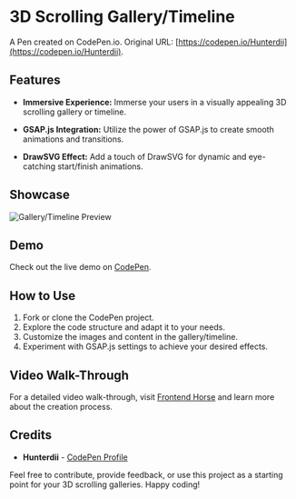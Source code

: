# 3D Scrolling Gallery/Timeline

A Pen created on CodePen.io. Original URL: [https://codepen.io/Hunterdii](https://codepen.io/Hunterdii).
## Features

- **Immersive Experience:** Immerse your users in a visually appealing 3D scrolling gallery or timeline.
  
- **GSAP.js Integration:** Utilize the power of GSAP.js to create smooth animations and transitions.
  
- **DrawSVG Effect:** Add a touch of DrawSVG for dynamic and eye-catching start/finish animations.

## Showcase

![Gallery/Timeline Preview](https://github.com/Hunterdii/3D-scrolling-animation-of-images/assets/124852522/6013035e-29d3-446c-8afb-3cf403264ef7)
## Demo

Check out the live demo on [CodePen](https://codepen.io/Hunterdii).

## How to Use

1. Fork or clone the CodePen project.
2. Explore the code structure and adapt it to your needs.
3. Customize the images and content in the gallery/timeline.
4. Experiment with GSAP.js settings to achieve your desired effects.

## Video Walk-Through

For a detailed video walk-through, visit [Frontend Horse](https://www.youtube.com/@alpharoman9602) and learn more about the creation process.

## Credits

- **Hunterdii** - [CodePen Profile](https://codepen.io/Hunterdii)

Feel free to contribute, provide feedback, or use this project as a starting point for your 3D scrolling galleries. Happy coding!
